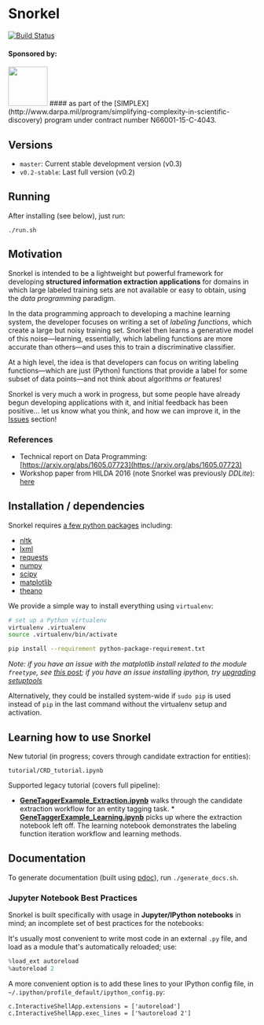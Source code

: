 # Snorkel

[![Build Status](https://travis-ci.org/HazyResearch/snorkel.svg?branch=master)](https://travis-ci.org/HazyResearch/snorkel)

#### Sponsored by: 
<img src="figs/darpa.JPG" width="80" height="80" />
#### as part of the [SIMPLEX](http://www.darpa.mil/program/simplifying-complexity-in-scientific-discovery) program under contract number N66001-15-C-4043.

## Versions
* `master`: Current stable development version (v0.3)
* `v0.2-stable`: Last full version (v0.2)

## Running
After installing (see below), just run:
```
./run.sh
```

## Motivation
Snorkel is intended to be a lightweight but powerful framework for developing **structured information extraction applications** for domains in which large labeled training sets are not available or easy to obtain, using the _data programming_ paradigm.

In the data programming approach to developing a machine learning system, the developer focuses on writing a set of _labeling functions_, which create a large but noisy training set. Snorkel then learns a generative model of this noise&mdash;learning, essentially, which labeling functions are more accurate than others&mdash;and uses this to train a discriminative classifier.

At a high level, the idea is that developers can focus on writing labeling functions&mdash;which are just (Python) functions that provide a label for some subset of data points&mdash;and not think about algorithms _or_ features!

Snorkel is very much a work in progress, but some people have already begun developing applications with it, and initial feedback has been positive... let us know what you think, and how we can improve it, in the [Issues](https://github.com/HazyResearch/ddlite/issues) section!

### References
* Technical report on Data Programming: [https://arxiv.org/abs/1605.07723](https://arxiv.org/abs/1605.07723)
* Workshop paper from HILDA 2016 (note Snorkel was previously _DDLite_): [here](http://cs.stanford.edu/people/chrismre/papers/DDL_HILDA_2016.pdf)

## Installation / dependencies

Snorkel requires [a few python packages](python-package-requirement.txt) including:

* [nltk](http://www.nltk.org/install.html)
* [lxml](http://lxml.de/installation.html)
* [requests](http://docs.python-requests.org/en/master/user/install/#install)
* [numpy](http://docs.scipy.org/doc/numpy-1.10.1/user/install.html)
* [scipy](http://www.scipy.org/install.html)
* [matplotlib](http://matplotlib.org/users/installing.html)
* [theano](http://deeplearning.net/software/theano/install.html)

We provide a simple way to install everything using `virtualenv`:

```bash
# set up a Python virtualenv
virtualenv .virtualenv
source .virtualenv/bin/activate

pip install --requirement python-package-requirement.txt
```

*Note: if you have an issue with the matplotlib install related to the module `freetype`, see [this post](http://stackoverflow.com/questions/20533426/ubuntu-running-pip-install-gives-error-the-following-required-packages-can-no); if you have an issue installing ipython, try [upgrading setuptools](http://stackoverflow.com/questions/35943606/error-on-installing-ipython-for-python-3-sys-platform-darwin-and-platform)*

Alternatively, they could be installed system-wide if `sudo pip` is used instead of `pip` in the last command without the virtualenv setup and activation.

## Learning how to use Snorkel
New tutorial (in progress; covers through candidate extraction for entities):
```
tutorial/CRD_tutorial.ipynb
```

Supported legacy tutorial (covers full pipeline):
 * **[GeneTaggerExample_Extraction.ipynb](https://github.com/HazyResearch/ddlite/blob/master/examples/GeneTaggerExample_Extraction.ipynb)** walks through the candidate extraction workflow for an entity tagging task. * **[GeneTaggerExample_Learning.ipynb](https://github.com/HazyResearch/ddlite/blob/master/examples/GeneTaggerExample_Learning.ipynb)** picks up where the extraction notebook left off. The learning notebook demonstrates the labeling function iteration workflow and learning methods.

## Documentation
To generate documentation (built using [pdoc](https://github.com/BurntSushi/pdoc)), run `./generate_docs.sh`.

### Jupyter Notebook Best Practices

Snorkel is built specifically with usage in **Jupyter/IPython notebooks** in mind; an incomplete set of best practices for the notebooks:

It's usually most convenient to write most code in an external `.py` file, and load as a module that's automatically reloaded; use:
```python
%load_ext autoreload
%autoreload 2
```
A more convenient option is to add these lines to your IPython config file, in `~/.ipython/profile_default/ipython_config.py`:
```
c.InteractiveShellApp.extensions = ['autoreload']     
c.InteractiveShellApp.exec_lines = ['%autoreload 2']
```
